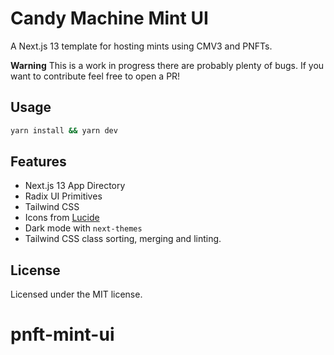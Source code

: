 # Candy Machine Mint UI

A Next.js 13 template for hosting mints using CMV3 and PNFTs.

**Warning**
This is a work in progress there are probably plenty of bugs. If you want to contribute feel free to open a PR! 

## Usage

```bash
yarn install && yarn dev
```

## Features

- Next.js 13 App Directory
- Radix UI Primitives
- Tailwind CSS
- Icons from [Lucide](https://lucide.dev)
- Dark mode with `next-themes`
- Tailwind CSS class sorting, merging and linting.

## License

Licensed under the MIT license.
# pnft-mint-ui
